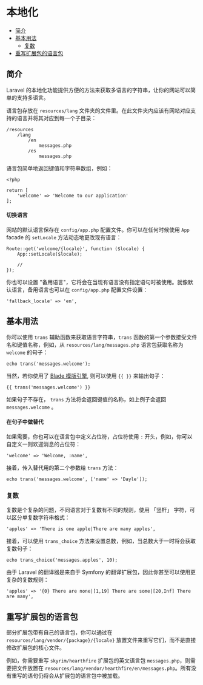 # 本地化

- [简介](#introduction)
- [基本用法](#basic-usage)
    - [复数](#pluralization)
- [重写扩展包的语言包](#overriding-vendor-language-files)

<a name="introduction"></a>
## 简介

Laravel 的本地化功能提供方便的方法来获取多语言的字符串，让你的网站可以简单的支持多语言。

语言包存放在 `resources/lang` 文件夹的文件里。在此文件夹内应该有网站对应支持的语言并将其对应到每一个子目录：

    /resources
        /lang
            /en
                messages.php
            /es
                messages.php

语言包简单地返回键值和字符串数组，例如：

    <?php

    return [
        'welcome' => 'Welcome to our application'
    ];

#### 切换语言

网站的默认语言保存在 `config/app.php` 配置文件。你可以在任何时候使用 `App` facade 的 `setLocale` 方法动态地更改现有语言：

    Route::get('welcome/{locale}', function ($locale) {
        App::setLocale($locale);

        //
    });

你也可以设置 "备用语言"，它将会在当现有语言没有指定语句时被使用。就像默认语言，备用语言也可以在 `config/app.php` 配置文件设置：

    'fallback_locale' => 'en',

<a name="basic-usage"></a>
## 基本用法

你可以使用 `trans` 辅助函数来获取语言字符串，`trans` 函数的第一个参数接受文件名和键值名称，例如，从 `resources/lang/messages.php` 语言包获取名称为 `welcome` 的句子：

    echo trans('messages.welcome');

当然，若你使用了 [Blade 模版引擎](/docs/{{version}}/blade), 则可以使用 `{{ }}` 来输出句子：

    {{ trans('messages.welcome') }}

如果句子不存在， `trans` 方法将会返回键值的名称，如上例子会返回 `messages.welcome` 。

#### 在句子中做替代

如果需要，你也可以在语言包中定义占位符，占位符使用 `:` 开头，例如，你可以自定义一则欢迎消息的占位符：

    'welcome' => 'Welcome, :name',

接着，传入替代用的第二个参数给 `trans` 方法：

    echo trans('messages.welcome', ['name' => 'Dayle']);

<a name="pluralization"></a>
### 复数

复数是个复杂的问题，不同语言对于复数有不同的规则，使用 「竖杆」 字符，可以区分单复数字符串格式：

    'apples' => 'There is one apple|There are many apples',

接着，可以使用 `trans_choice` 方法来设置总数，例如，当总数大于一时将会获取复数句子：

    echo trans_choice('messages.apples', 10);

由于 Laravel 的翻译器是来自于 Symfony 的翻译扩展包，因此你甚至可以使用更复杂的复数规则：

    'apples' => '{0} There are none|[1,19] There are some|[20,Inf] There are many',

<a name="overriding-vendor-language-files"></a>
## 重写扩展包的语言包

部分扩展包带有自己的语言包，你可以通过在 `resources/lang/vendor/{package}/{locale}` 放置文件来重写它们，而不是直接修改扩展包的核心文件。

例如，你需要重写 `skyrim/hearthfire` 扩展包的英文语言包 `messages.php`，则需要把文件放置在 `resources/lang/vendor/hearthfire/en/messages.php`。所有没有重写的语句仍将会从扩展包的语言包中被加载。
